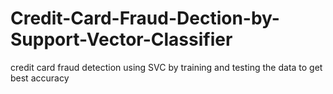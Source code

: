# Credit-Card-Fraud-Dection-by-Support-Vector-Classifier
credit card fraud detection using SVC by training and testing the data to get best accuracy
